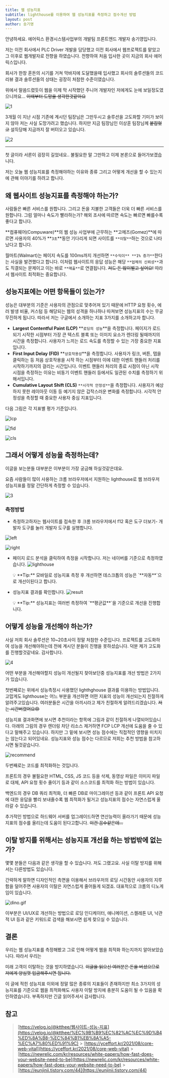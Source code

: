 ```yaml
---
title: 웹 성능지표
subtitle: lighthouse를 이용하여 웹 성능지표를 측정하고 점수개선 방법
layout: post
author: 송기영
---
```


안녕하세요. 에어릭스 환경시스템사업부의 개발팀 프론트엔드 개발자 송기영입니다.

저는 이전 회사에서 PLC Driver 개발을 담당했고 이전 회사에서 웹프로젝트를 맡았고 그 이후로 웹개발자로 전향을 하였습니다. 전향하여 처음 입사한 곳이 지금의 회사 에어릭스입니다.

회사가 한창 혼돈의 시기를 거쳐 막바지에 도달했을때 입사했고 회사의 솔루션들의 코드리뷰 결과 솔루션들의 상태는 굉장히 처참한 수준이였습니다.

위에서 말씀드렸듯이 웹을 이제 막 시작했던 주니어 개발자인 저에게도 눈에 보일정도였으니까요… ~~이때부터 도망을 생각한것같아요~~

![1](/img/posts/2022-09-22/1.png)

3개월 이 지난 시점 기존에 계시던 팀장님은 그만두시고 솔루션을 고도화할 기미가 보이지 않아 저는 사실 도망가려고 했습니다. 하지만 지금 팀장님인 이상훈 팀장님께 ~~붙잡혔고~~ 설득당해 지금까지 잘 버텨오고 있습니다.

![2](/img/posts/2022-09-22/2.png)

---

첫 글이라 서론이 굉장히 길었네요.. 불필요한 말 그만하고 이제 본론으로 들어가보겠습니다.

저는 오늘 웹 성능지표를 측정해야하는 이유와 종류 그리고 어떻게 개선을 할 수 있는지에 관해 이야기를 하려고 합니다.

## 왜 웹사이트 성능지표를 측정해야 하는가?

사람들은 빠른 서비스를 원합니다. 그리고 돈을 지불한 고객들은 더욱 더 빠른 서비스를 원합니다. 그럼 얼마나 속도가 빨라하는가? 해외 조사에 따르면 속도는 빠르면 빠를수록 좋다고 합니다.

**컴퓨웨어(Compuware)**의 웹 성능 사업부에 근무하는 **고메즈(Gomez)**에 따르면 사용자의 40%가 **`3초`**동안 기다리게 되면 사이트를 `**이탈**`하는 것으로 나타났다고 합니다.

월마트(Walmart)는 페이지 속도를 100ms까지 개선하면 `**수익이** **1% 증가**`한다는 사실을 발견했다고 합니다. 이처럼 웹사이트의 응답 성능은 해당 `**업체의 신뢰성**`과도 직결되는 문제이고 이는 바로 `**매출**`로 연결됩니다. ~~저도 돈 많이벌고 싶어요!~~ 따라서 웹사이트 최적화는 중요합니다.

## 성능지표에는 어떤 항목들이 있는가?

성능은 대부분의 기준은 사용자의 관점으로 맞추어져 있기 때문에 HTTP 요청 횟수, 에러 발생 비율, 커스텀 등 해당되는 웹의 성격을 하나하나 따져보면 성능지표의 수는 무궁무진하게 됩니다. 따라서 저는 구글에서 소개하는 지표 3가지를 소개하고자 합니다.

- **Largest Contentful Paint (LCP)**
  **`로딩의 성능`**을 측정합니다. 페이지가 로드되기 시작한 시점부터 가장 큰 텍스트 블록 또는 이미지 요소가 렌더링 될때까지의 시간을 측정합니다. 사용자가 느끼는 로드 속도를 측정할 수 있는 가장 중요한 지표입니다.
- **First Input Delay (FID)**
  **`상호작용성`**을 측정합니다. 사용자가 링크, 버튼, 탭을 클릭하는 등 처음 상호작용을 시작 하는 시점부터 이에 대한 이벤트 핸들러 처리를 시작하기까지의 걸리는 시간입니다. 이벤트 핸들러 처리의 종료 시점이 아닌 시작 시점을 측정하는 이유는 비동기 이벤트 핸들러 등에서도 일관된 수치를 측정하기 위해서입니다.
- **Cumulative Layout Shift (CLS)**
  `**시각적 안정성**`을 측정합니다. 사용자가 예상하지 못한 레이아웃 이동 등 예기지 않은 갑작스러운 변화를 측정합니다. 시각적 안정성을 측정할 때 중요한 사용자 중심 지표입니다.

다음 그림은 각 지표별 평가 기준입니다.

![lcp](/img/posts/2022-09-22/lcp.png)

![fid](/img/posts/2022-09-22/fid.png)

![cls](/img/posts/2022-09-22/cls.png)

## 그래서 어떻게 성능을 측정하는데?

이글을 보는분들 대부분은 이부분이 가장 궁금해 하실것같은데요.

요즘 사람들이 많이 사용하는 크롬 브라우저에서 지원하는 lighthouse로 웹 브라우저 성능지표를 정말 간단하게 측정할 수 있습니다.

![3](/img/posts/2022-09-22/3.png)

### 측정방법

- 측정하고하자는 웹사이트를 접속한 후 크롬 브라우저에서 f12 혹은 도구 더보기- 개발자 도구를 눌러 개발자 도구를 실행합니다.

![left](/img/posts/2022-09-22/left.png)

![right](/img/posts/2022-09-22/right.png)

- 페이지 로드 분석을 클릭하여 측정을 시작합니다. 저는 네이버를 기준으로 측정하였습니다.
  ![lighthouse](/img/posts/2022-09-22/lighthouse.png)
    <aside>
    💡 **Tip:** 모바일로 성능지표 측정 후 개선하면 데스크톱의 성능은 `**자동**`으로 개선이된다고 합니다.
    
    </aside>

- 성능지표 결과를 확인합니다.
  ![result](/img/posts/2022-09-22/result.png)
    <aside>
    💡 **Tip:** 성능지표는 여러번 측정하여 `**평균값**`을 기준으로 개선을 진행합니다.
    
    </aside>

## 어떻게 성능을 개선해야 하는가?

사실 저희 회사 솔루션은 10~20초사이 정말 처참한 수준입니다. 프로젝트를 고도화하여 성능을 개선해야하는데 전에 계시던 분들이 진행을 못하셨습니다. 덕분 제가 고도화를 진행할것같네요. 감사합니다.

![4](/img/posts/2022-09-22/4.png)

어떤 부분을 개선해야할지 성능이 개선될지 찾아보던중 성능지표를 개선 방법은 2가지가 있습니다.

첫번째로는 위에서 성능측정시 사용했던 lighthghouse 결과를 이용하는 방법입니다. 고맙게도 lighthouse는 어느 부분을 개선하면 어떤 지표의 성능이 개선되는지 친절하게 알려주고있습니다. 여러분들은 시간을 아끼시라고 제가 친절하게 알려드리겠습니다. ~~저는 시간버렸어요😞~~

성능지표 결과화면에 보시면 추천이라는 항목에 그림과 같이 친절하게 나열되어있습니다. 아래의 그림의 경우 렌더링 차단 리소스 제거하면 FCP LCP 개선에 도움을 줄 수 있다고 말해주고 있습니다. 하지만 그 밑에 보시면 성능 점수에는 직접적인 영향을 미치지는 않는다고 되어있네요. 성능지표와 성능 점수는 다르므로 저희는 추천 방법을 참고하시면 될것같습니다.

![recommend](/img/posts/2022-09-22/recommend.png)

두번째로는 코드를 최적화하는 것입니다.

프론트의 경우 불필요한 HTML, CSS, JS 코드 등을 삭제, 동영상 파일은 이미지 파일로 대체, API 요청 횟수 줄이기 등과 같이 소스코드를 최적화 하는 방법이 있습니다.

백엔드의 경우 DB 쿼리 최적화, 더 빠른 DB로 마이그레이션 등과 같이 프론트 API 요청에 대한 응답을 빨리 보내줄수록 웹 최적화가 될거고 성능지표의 점수는 자연스럽게 올라갈 수 있습니다.

추가적인 방법으로 하드웨어 서버를 업그레이드하면 연산능력이 올라가기 때문에 성능지표의 점수를 올리는데 도움이 된다고합니다. ~~이건 꼼수같은데…~~

## 이탈 방지를 위해서는 성능지표 개선을 하는 방법밖에 없는가?

몇몇 분들은 다음과 같은 생각을 할 수 있습니다. 저도 그랬고요. 사실 이탈 방지를 위해서는 다른방법도 있습니다.

간략하게 말하면 디자인적인 측면을 이용해서 브라우저의 로딩 시간동안 사용자의 지루함을 덜어주면 사용자의 이탈은 자연스럽게 줄어들게 되겠죠. 대표적으로 크롬의 디노게임이 있습니다.

![dino.gif](/img/posts/2022-09-22/dino.gif)

이부분은 UI/UX로 개선하는 방법으로 로딩 인디케이터, 애니메이션, 스켈레톤 UI, 낙관적 UI 등과 같은 키워드로 검색을 해보시면 쉽게 찾으실 수 있습니다.

## 결론

우리는 웹 성능지표를 측정해봤고 그로 인해 어떻게 웹을 최적화 하는지까지 알아보았습니다. 따라서 우리는

미래 고객이 이탈하는 것을 방지하였습니다. ~~이글을 읽으신 여러분은 돈을 버셨으므로 저에게 양심껏 입금해주시면 됩니다.~~

이 글에 적힌 성능지표 이외에 정말 많은 종류의 지표들이 존재하지만 최소 3가지의 성능지표를 기준으로 웹을 최적화해도 사용자 이탈 방지에 충분히 도움이 될 수 있음을 확인하였습니다. 부족하지만 긴글 읽어주셔서 감사합니다.

## 참고

> [https://velog.io/@ktthee/웹사이트-성능-지표](https://velog.io/@ktthee/%EC%9B%B9%EC%82%AC%EC%9D%B4%ED%8A%B8-%EC%84%B1%EB%8A%A5-%EC%A7%80%ED%91%9C) > [https://yceffort.kr/2021/08/core-web-vital](https://yceffort.kr/2021/08/core-web-vital) > [https://newrelic.com/kr/resources/white-papers/how-fast-does-your-website-need-to-be](https://newrelic.com/kr/resources/white-papers/how-fast-does-your-website-need-to-be) > [https://eunjinii.tistory.com/44](https://eunjinii.tistory.com/44)
